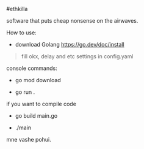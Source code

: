 #ethkilla

software that puts cheap nonsense on the airwaves. 


How to use:

- download Golang https://go.dev/doc/install

> fill okx, delay and etc settings in config.yaml

console commands:

- go mod download 

- go run . 

if you want to compile code 

- go build main.go

- ./main

mne vashe pohui.

